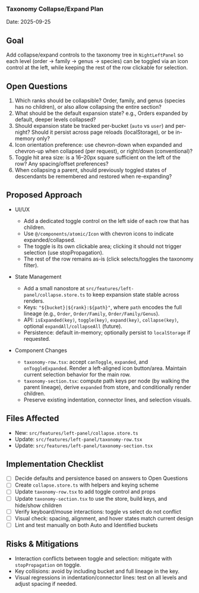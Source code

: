 ### Taxonomy Collapse/Expand Plan

Date: 2025-09-25

## Goal

Add collapse/expand controls to the taxonomy tree in `NightLeftPanel` so each level (order → family → genus → species) can be toggled via an icon control at the left, while keeping the rest of the row clickable for selection.

## Open Questions

1. Which ranks should be collapsible? Order, family, and genus (species has no children), or also allow collapsing the entire section?
2. What should be the default expansion state? e.g., Orders expanded by default, deeper levels collapsed?
3. Should expansion state be tracked per-bucket (`auto` vs `user`) and per-night? Should it persist across page reloads (localStorage), or be in-memory only?
4. Icon orientation preference: use chevron-down when expanded and chevron-up when collapsed (per request), or right/down (conventional)?
5. Toggle hit area size: is a 16–20px square sufficient on the left of the row? Any spacing/offset preferences?
6. When collapsing a parent, should previously toggled states of descendants be remembered and restored when re-expanding?

## Proposed Approach

- UI/UX

  - Add a dedicated toggle control on the left side of each row that has children.
  - Use `@/components/atomic/Icon` with chevron icons to indicate expanded/collapsed.
  - The toggle is its own clickable area; clicking it should not trigger selection (use stopPropagation).
  - The rest of the row remains as-is (click selects/toggles the taxonomy filter).

- State Management

  - Add a small nanostore at `src/features/left-panel/collapse.store.ts` to keep expansion state stable across renders.
  - Keys: `"${bucket}|${rank}:${path}"`, where `path` encodes the full lineage (e.g., `Order`, `Order/Family`, `Order/Family/Genus`).
  - API: `isExpanded(key)`, `toggle(key)`, `expand(key)`, `collapse(key)`, optional `expandAll/collapseAll` (future).
  - Persistence: default in-memory; optionally persist to `localStorage` if requested.

- Component Changes
  - `taxonomy-row.tsx`: accept `canToggle`, `expanded`, and `onToggleExpanded`. Render a left-aligned icon button/area. Maintain current selection behavior for the main row.
  - `taxonomy-section.tsx`: compute path keys per node (by walking the parent lineage), derive `expanded` from store, and conditionally render children.
  - Preserve existing indentation, connector lines, and selection visuals.

## Files Affected

- New: `src/features/left-panel/collapse.store.ts`
- Update: `src/features/left-panel/taxonomy-row.tsx`
- Update: `src/features/left-panel/taxonomy-section.tsx`

## Implementation Checklist

- [ ] Decide defaults and persistence based on answers to Open Questions
- [ ] Create `collapse.store.ts` with helpers and keying scheme
- [ ] Update `taxonomy-row.tsx` to add toggle control and props
- [ ] Update `taxonomy-section.tsx` to use the store, build keys, and hide/show children
- [ ] Verify keyboard/mouse interactions: toggle vs select do not conflict
- [ ] Visual check: spacing, alignment, and hover states match current design
- [ ] Lint and test manually on both Auto and Identified buckets

## Risks & Mitigations

- Interaction conflicts between toggle and selection: mitigate with `stopPropagation` on toggle.
- Key collisions: avoid by including bucket and full lineage in the key.
- Visual regressions in indentation/connector lines: test on all levels and adjust spacing if needed.
